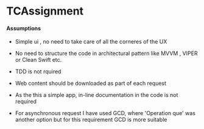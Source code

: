 # TCAssignment


#### Assumptions

*	Simple ui , no need to take care of all the corneres of the UX

* 	No need to structure the code in architectural pattern like MVVM , VIPER or Clean Swift etc.

*	 TDD is not rquired

*	 Web content should be downloaded as part of each request

*	 As the this a simple app, in-line documentation in the code is not required

*  For asynchronous request I have used GCD, where 'Operation que' was another option but for this requirement GCD is more suitable 

